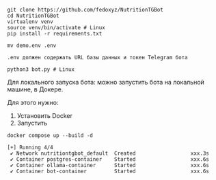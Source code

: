 ```
git clone https://github.com/fedoxyz/NutritionTGBot
cd NutritionTGBot
virtualenv venv
source venv/bin/activate # Linux
pip install -r requirements.txt
```

```
mv demo.env .env
```

```
.env должен содержать URL базы данных и токен Telegram бота
```

```
python3 bot.py # Linux
```



Для локального запуска бота:
можно запустить бота на локальной машине, в Докере.

Для этого нужно:

1. Установить Docker
2. Запустить

```
docker compose up --build -d
```

```
[+] Running 4/4
 ✔ Network nutritiontgbot_default  Created                  xxx.3s
 ✔ Container postgres-container    Started                  xxx.6s
 ✔ Container ollama-container      Started                  xxx.6s
 ✔ Container bot-container         Started                  xxx.6s
```

